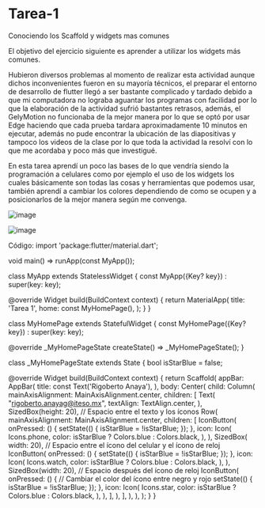 # Tarea-1
Conociendo los Scaffold y widgets mas comunes

El objetivo del ejercicio siguiente es aprender a utilizar los widgets más comunes.

Hubieron diversos problemas al momento de realizar esta actividad aunque dichos inconvenientes fueron en su mayoría técnicos, el preparar el entorno de desarrollo de flutter llegó a ser bastante complicado y tardado debido a que mi computadora no lograba aguantar los programas con facilidad por lo que la elaboración de la actividad sufrió bastantes retrasos, además, el GelyMotion no funcionaba de la mejor manera por lo que se optó por usar Edge haciendo que cada prueba tardara aproximadamente 10 minutos en ejecutar, además no pude encontrar la ubicación de las diapositivas y tampoco los videos de la clase por lo que toda la actividad la resolví con lo que me acordaba y poco más que investigué.

En esta tarea aprendí un poco las bases de lo que vendría siendo la programación a celulares como por ejemplo el uso de los widgets los cuales básicamente son todas las cosas y herramientas que podemos usar, también aprendí a cambiar los colores dependiendo de como se ocupen y a posicionarlos de la mejor manera según me convenga.

![image](https://github.com/Yocomovez/Tarea-1/assets/157529375/c03386ad-2f2c-40ec-b7e5-e10197c6eb84)

![image](https://github.com/Yocomovez/Tarea-1/assets/157529375/e244d3f3-99f6-4b5d-90e5-26f6f798d104)

Código:
import 'package:flutter/material.dart';

void main() => runApp(const MyApp());

class MyApp extends StatelessWidget {
  const MyApp({Key? key}) : super(key: key);

  @override
  Widget build(BuildContext context) {
    return MaterialApp(
      title: 'Tarea 1',
      home: const MyHomePage(),
    );
  }
}

class MyHomePage extends StatefulWidget {
  const MyHomePage({Key? key}) : super(key: key);

  @override
  _MyHomePageState createState() => _MyHomePageState();
}

class _MyHomePageState extends State<MyHomePage> {
  bool isStarBlue = false;

  @override
  Widget build(BuildContext context) {
    return Scaffold(
      appBar: AppBar(
        title: const Text('Rigoberto Anaya'),
      ),
      body: Center(
        child: Column(
          mainAxisAlignment: MainAxisAlignment.center,
          children: [
            Text(
              "rigoberto.anayag@iteso.mx",
              textAlign: TextAlign.center,
            ),
            SizedBox(height: 20), // Espacio entre el texto y los íconos
            Row(
              mainAxisAlignment: MainAxisAlignment.center,
              children: [
                IconButton(
                  onPressed: () {
                    setState(() {
                      isStarBlue = !isStarBlue;
                    });
                  },
                  icon: Icon(
                    Icons.phone,
                    color: isStarBlue ? Colors.blue : Colors.black,
                  ),
                ),
                SizedBox(
                    width:
                        20), // Espacio entre el ícono del celular y el ícono de reloj
                IconButton(
                  onPressed: () {
                    setState(() {
                      isStarBlue = !isStarBlue;
                    });
                  },
                  icon: Icon(
                    Icons.watch,
                    color: isStarBlue ? Colors.blue : Colors.black,
                  ),
                ),
                SizedBox(width: 20), // Espacio después del ícono de reloj
                IconButton(
                  onPressed: () {
                    // Cambiar el color del ícono entre negro y rojo
                    setState(() {
                      isStarBlue = !isStarBlue;
                    });
                  },
                  icon: Icon(
                    Icons.star,
                    color: isStarBlue ? Colors.blue : Colors.black,
                  ),
                ),
              ],
            ),
          ],
        ),
      ),
    );
  }
}
